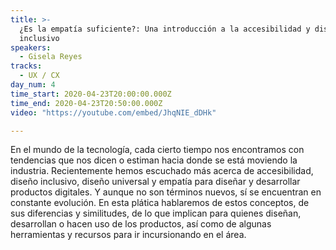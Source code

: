 ```yaml
---
title: >-
  ¿Es la empatía suficiente?: Una introducción a la accesibilidad y diseño
  inclusivo
speakers:
  - Gisela Reyes
tracks:
  - UX / CX
day_num: 4
time_start: 2020-04-23T20:00:00.000Z
time_end: 2020-04-23T20:50:00.000Z
video: "https://youtube.com/embed/JhqNIE_dDHk"

---
```


En el mundo de la tecnología, cada cierto tiempo nos encontramos con tendencias que nos dicen o estiman hacia donde se está moviendo la industria. Recientemente hemos escuchado más acerca de accesibilidad, diseño inclusivo, diseño universal y empatía para diseñar y desarrollar productos digitales. Y aunque no son términos nuevos, sí se encuentran en constante evolución. En esta plática hablaremos de estos conceptos, de sus diferencias y similitudes, de lo que implican para quienes diseñan, desarrollan o hacen uso de los productos, así como de algunas herramientas y recursos para ir incursionando en el área.
